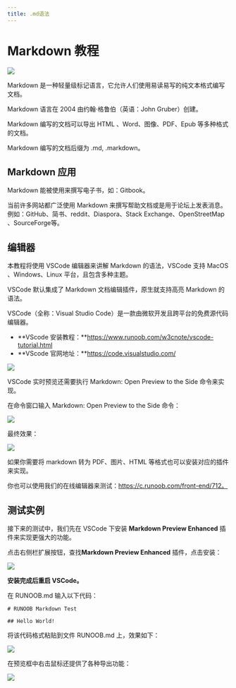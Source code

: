 ```yaml
---
title: .md语法
---
```

# Markdown 教程

![](https://cdn.jsdelivr.net/gh/time1y/time1y-images-hosting@master/20231210/iconfinder_markdown_298823.3x2sfys1q75s.webp)

Markdown 是一种轻量级标记语言，它允许人们使用易读易写的纯文本格式编写文档。

Markdown 语言在 2004 由约翰·格鲁伯（英语：John Gruber）创建。

Markdown 编写的文档可以导出 HTML 、Word、图像、PDF、Epub 等多种格式的文档。

Markdown 编写的文档后缀为 .md, .markdown。

## Markdown 应用

Markdown 能被使用来撰写电子书，如：Gitbook。

当前许多网站都广泛使用 Markdown 来撰写帮助文档或是用于论坛上发表消息。例如：GitHub、简书、reddit、Diaspora、Stack Exchange、OpenStreetMap 、SourceForge等。

## 编辑器

本教程将使用 VSCode 编辑器来讲解 Markdown 的语法，VSCode 支持 MacOS 、Windows、Linux 平台，且包含多种主题。

VSCode 默认集成了 Markdown 文档编辑插件，原生就支持高亮 Markdown 的语法。

VSCode（全称：Visual Studio Code）是一款由微软开发且跨平台的免费源代码编辑器。

- **VScode 安装教程：**https://www.runoob.com/w3cnote/vscode-tutorial.html
- **VScode 官网地址：**https://code.visualstudio.com/

![](https://cdn.jsdelivr.net/gh/time1y/time1y-images-hosting@master/20231210/91542A7F-900B-4C1F-9FEA-BC418A0047E5.gnd7ty226jk.webp)

VSCode 实时预览还需要执行 Markdown: Open Preview to the Side 命令来实现。

在命令窗口输入 Markdown: Open Preview to the Side 命令：

![](https://cdn.jsdelivr.net/gh/time1y/time1y-images-hosting@master/20231210/35CB35BB-AC03-4A0D-9C94-AC3B24AFCB30.1i8r6c8khv34.webp)

最终效果：

![](https://cdn.jsdelivr.net/gh/time1y/time1y-images-hosting@master/20231210/18EE1A99-AF14-4C67-85CD-A7261FD3464B.57mnb3dc1aps.webp)

如果你需要将 markdown 转为 PDF、图片、HTML 等格式也可以安装对应的插件来实现。

你也可以使用我们的在线编辑器来测试：https://c.runoob.com/front-end/712。

## 测试实例

接下来的测试中，我们先在 VSCode 下安装 **Markdown Preview Enhanced** 插件来实现更强大的功能。

点击右侧栏扩展按钮，查找**Markdown Preview Enhanced** 插件，点击安装：

![](https://cdn.jsdelivr.net/gh/time1y/time1y-images-hosting@master/20231210/5D9D9109-C12A-4D81-9E91-3D3FE603DFB8.5y8sto8acmww.webp)

**安装完成后重启 VSCode。**

在 RUNOOB.md 输入以下代码：

```
# RUNOOB Markdown Test

## Hello World!
```

将该代码格式粘贴到文件 RUNOOB.md 上，效果如下：

![](https://cdn.jsdelivr.net/gh/time1y/time1y-images-hosting@master/20231210/123F0547-C529-4D85-920F-624E65D35DD3.1vxricozi2jk.webp)

在预览框中右击鼠标还提供了各种导出功能：

![](https://cdn.jsdelivr.net/gh/time1y/time1y-images-hosting@master/20231210/3292631D-2230-48B5-A2B9-1E1DA1E522B7.5s0smeie0074.webp)

